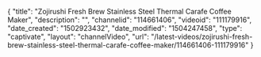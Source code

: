 {
    "title": "Zojirushi Fresh Brew Stainless Steel Thermal Carafe Coffee Maker",
    "description": "",
    "channelid": "114661406",
    "videoid": "111179916",
    "date_created": "1502923432",
    "date_modified": "1504247458",
    "type": "captivate",
    "layout": "channelVideo",
    "url": "\/latest-videos\/zojirushi-fresh-brew-stainless-steel-thermal-carafe-coffee-maker\/114661406-111179916"
}